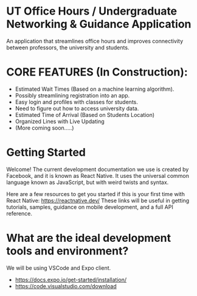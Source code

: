 # UT Office Hours / Undergraduate Networking & Guidance Application 

An application that streamlines office hours and improves connectivity between professors, the university and students.

# CORE FEATURES (In Construction):

- Estimated Wait Times (Based on a machine learning algorithm).
- Possibly streamlining registration into an app. 
- Easy login and profiles with classes for students.
- Need to figure out how to access university data. 
- Estimated Time of Arrival (Based on Students Location)
- Organized Lines with Live Updating
- (More coming soon.....)

# Getting Started
Welcome! The current development documentation we use is created by Facebook, and it is known as React Native. It uses the universal common language known as JavaScript, but with weird twists and syntax. 

Here are a few resources to get you started if this is your first time with React Native:
https://reactnative.dev/
These links will be useful in getting tutorials, samples, guidance on mobile development, and a full API reference.

# What are the ideal development tools and environment?
We will be using VSCode and Expo client. 
- https://docs.expo.io/get-started/installation/
- https://code.visualstudio.com/download

